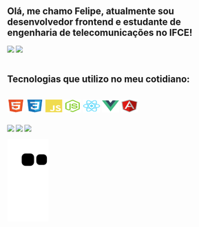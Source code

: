 ## Olá, me chamo Felipe, atualmente sou desenvolvedor frontend e estudante de engenharia de telecomunicações no IFCE!
<div align="startr"
  <a href="https://github.com/felipealbuq">
    <img height="180em" src="https://github-readme-stats.vercel.app/api/top-langs/?username=felipealbuq&layout=compact&langs_count=7&theme=dracula"/>
    <img height="180em" src="https://github-readme-stats.vercel.app/api?username=felipealbuq&show_icons=true&theme=dracula&include_all_commits=true&count_private=true"/>
</div><br>

## Tecnologias que utilizo no meu cotidiano:
<div style="display: inline_block"><br>
   <img align="center" alt="Felipe-Js" height="30" width="40" src="https://raw.githubusercontent.com/devicons/devicon/master/icons/html5/html5-original.svg">
   <img align="center" alt="Felipe-Js" height="30" width="40" src="https://raw.githubusercontent.com/devicons/devicon/master/icons/css3/css3-original.svg">
  <img align="center" alt="Felipe-Js" height="30" width="40" src="https://raw.githubusercontent.com/devicons/devicon/master/icons/javascript/javascript-plain.svg">
  <img align="center" alt="Felipe-Js" height="30" width="40" src="https://raw.githubusercontent.com/devicons/devicon/master/icons/nodejs/nodejs-plain.svg">
  <img align="center" alt="Felipe-Js" height="30" width="40" src="https://raw.githubusercontent.com/devicons/devicon/master/icons/react/react-original.svg">
  <img align="center" alt="Felipe-Js" height="30" width="40" src="https://raw.githubusercontent.com/devicons/devicon/master/icons/vuejs/vuejs-original.svg">
  <img align="center" alt="Felipe-Js" height="30" width="40" src="https://raw.githubusercontent.com/devicons/devicon/master/icons/angularjs/angularjs-original.svg">
  <img align="right" alt="" height="150" style="border-radius:50px;" 
</div>
  
  ## 
 
<div> 
   <a href = "mailto:felipeqwe65@gmail.com"><img src="https://img.shields.io/badge/-Gmail-%23333?style=for-the-badge&logo=gmail&logoColor=white" target="_blank"></a>
  <a href="https://www.instagram.com/felipealbuquerq_" target="_blank"><img src="https://img.shields.io/badge/-Instagram-%23E4405F?style=for-the-badge&logo=instagram&logoColor=white" target="_blank"></a> 
  <a href="http://linkedin.com/in/felipe-albuquerque-8b255122a" target="_blank"><img src="https://img.shields.io/badge/-LinkedIn-%230077B5?style=for-the-badge&logo=linkedin&logoColor=white" target="_blank"></a> 
  
  ![Snake animation](https://github.com/felipealbuq/felipealbuq/blob/output/github-contribution-grid-snake.svg)
 
</div>
